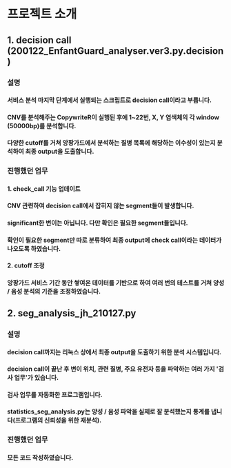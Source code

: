 # 프로젝트 소개
## 1. decision call (200122_EnfantGuard_analyser.ver3.py.decision)
### 설명
#### 서비스 분석 마지막 단계에서 실행되는 스크립트로 decision call이라고 부릅니다.
#### CNV를 분석해주는 CopywriteR이 실행된 후에 1~22번, X, Y 염색체의 각 window (50000bp)를 분석합니다.
#### 다양한 cutoff를 거쳐 앙팡가드에서 분석하는 질병 목록에 해당하는 이수성이 있는지 분석하여 최종 output을 도출합니다.
### 진행했던 업무
#### 1. check_call 기능 업데이트
#### CNV 관련하여 decision call에서 잡히지 않는 segment들이 발생합니다.
#### significant한 변이는 아닙니다. 다만 확인은 필요한 segment들입니다.
#### 확인이 필요한 segment만 따로 분류하여 최종 output에 check call이라는 데이터가 나오도록 하였습니다.
#### 2. cutoff 조정
#### 앙팡가드 서비스 기간 동안 쌓여온 데이터를 기반으로 하여 여러 번의 테스트를 거쳐 양성 / 음성 분석의 기준을 조정하였습니다.
##
## 2. seg_analysis_jh_210127.py
### 설명
#### decision call까지는 리눅스 상에서 최종 output을 도출하기 위한 분석 시스템입니다.
#### decision call이 끝난 후 변이 위치, 관련 질병, 주요 유전자 등을 파악하는 여러 가지 '검사 업무'가 있습니다.
#### 검사 업무를 자동화한 프로그램입니다.
#### statistics_seg_analysis.py는 양성 / 음성 파악을 실제로 잘 분석했는지 통계를 냅니다(프로그램의 신뢰성을 위한 재분석).
### 진행했던 업무
#### 모든 코드 작성하였습니다.
